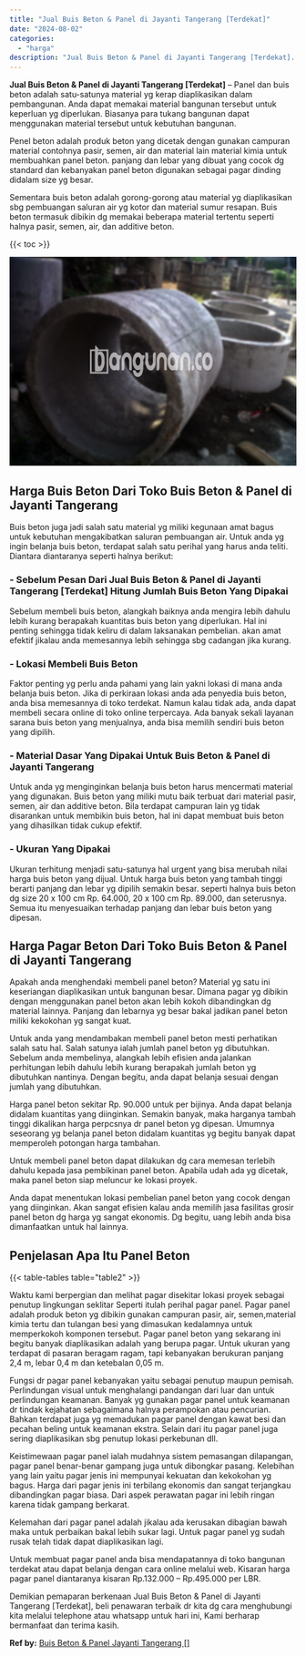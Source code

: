 ```yaml
---
title: "Jual Buis Beton & Panel di Jayanti Tangerang [Terdekat]"
date: "2024-08-02"
categories: 
  - "harga"
description: "Jual Buis Beton & Panel di Jayanti Tangerang [Terdekat]. Demikian pemaparan berkenaan Jual Buis Beton & Panel di Jayanti Tangerang [Terdekat], beli penawar..."
---
```


**Jual Buis Beton & Panel di Jayanti Tangerang \[Terdekat\]** – Panel dan buis beton adalah satu-satunya material yg kerap diaplikasikan dalam pembangunan. Anda dapat memakai material bangunan tersebut untuk keperluan yg diperlukan. Biasanya para tukang bangunan dapat menggunakan material tersebut untuk kebutuhan bangunan.

Penel beton adalah produk beton yang dicetak dengan gunakan campuran material contohnya pasir, semen, air dan material lain material kimia untuk membuahkan panel beton. panjang dan lebar yang dibuat yang cocok dg standard dan kebanyakan panel beton digunakan sebagai pagar dinding didalam size yg besar.

Sementara buis beton adalah gorong-gorong atau material yg diaplikasikan sbg pembuangan saluran air yg kotor dan material sumur resapan. Buis beton termasuk dibikin dg memakai beberapa material tertentu seperti halnya pasir, semen, air, dan additive beton.

{{< toc >}}

![Jual Buis Beton & Panel di Jayanti Tangerang [Terdekat]](/images/jual-panel-buis-beton-murah-32.png)

## Harga Buis Beton Dari Toko Buis Beton & Panel di Jayanti Tangerang

Buis beton juga jadi salah satu material yg miliki kegunaan amat bagus untuk kebutuhan mengakibatkan saluran pembuangan air. Untuk anda yg ingin belanja buis beton, terdapat salah satu perihal yang harus anda teliti. Diantara diantaranya seperti halnya berikut:

### \- Sebelum Pesan Dari Jual Buis Beton & Panel di Jayanti Tangerang \[Terdekat\] Hitung Jumlah Buis Beton Yang Dipakai

Sebelum membeli buis beton, alangkah baiknya anda mengira lebih dahulu lebih kurang berapakah kuantitas buis beton yang diperlukan. Hal ini penting sehingga tidak keliru di dalam laksanakan pembelian. akan amat efektif jikalau anda memesannya lebih sehingga sbg cadangan jika kurang.

### \- Lokasi Membeli Buis Beton

Faktor penting yg perlu anda pahami yang lain yakni lokasi di mana anda belanja buis beton. Jika di perkiraan lokasi anda ada penyedia buis beton, anda bisa memesannya di toko terdekat. Namun kalau tidak ada, anda dapat membeli secara online di toko online terpercaya. Ada banyak sekali layanan sarana buis beton yang menjualnya, anda bisa memilih sendiri buis beton yang dipilih.

### \- Material Dasar Yang Dipakai Untuk Buis Beton & Panel di Jayanti Tangerang

Untuk anda yg menginginkan belanja buis beton harus mencermati material yang digunakan. Buis beton yang miliki mutu baik terbuat dari material pasir, semen, air dan additive beton. Bila terdapat campuran lain yg tidak disarankan untuk membikin buis beton, hal ini dapat membuat buis beton yang dihasilkan tidak cukup efektif.

### \- Ukuran Yang Dipakai

Ukuran terhitung menjadi satu-satunya hal urgent yang bisa merubah nilai harga buis beton yang dijual. Untuk harga buis beton yang tambah tinggi berarti panjang dan lebar yg dipilih semakin besar. seperti halnya buis beton dg size 20 x 100 cm Rp. 64.000, 20 x 100 cm Rp. 89.000, dan seterusnya. Semua itu menyesuaikan terhadap panjang dan lebar buis beton yang dipesan.

## Harga Pagar Beton Dari Toko Buis Beton & Panel di Jayanti Tangerang

Apakah anda menghendaki membeli panel beton? Material yg satu ini keseriangan diaplikasikan untuk bangunan besar. Dimana pagar yg dibikin dengan menggunakan panel beton akan lebih kokoh dibandingkan dg material lainnya. Panjang dan lebarnya yg besar bakal jadikan panel beton miliki kekokohan yg sangat kuat.

Untuk anda yang mendambakan membeli panel beton mesti perhatikan salah satu hal. Salah satunya ialah jumlah panel beton yg dibutuhkan. Sebelum anda membelinya, alangkah lebih efisien anda jalankan perhitungan lebih dahulu lebih kurang berapakah jumlah beton yg dibutuhkan nantinya. Dengan begitu, anda dapat belanja sesuai dengan jumlah yang dibutuhkan.

Harga panel beton sekitar Rp. 90.000 untuk per bijinya. Anda dapat belanja didalam kuantitas yang diinginkan. Semakin banyak, maka harganya tambah tinggi dikalikan harga perpcsnya dr panel beton yg dipesan. Umumnya seseorang yg belanja panel beton didalam kuantitas yg begitu banyak dapat memperoleh potongan harga tambahan.

Untuk membeli panel beton dapat dilakukan dg cara memesan terlebih dahulu kepada jasa pembikinan panel beton. Apabila udah ada yg dicetak, maka panel beton siap meluncur ke lokasi proyek.

Anda dapat menentukan lokasi pembelian panel beton yang cocok dengan yang diinginkan. Akan sangat efisien kalau anda memilih jasa fasilitas grosir panel beton dg harga yg sangat ekonomis. Dg begitu, uang lebih anda bisa dimanfaatkan untuk hal lainnya.

## Penjelasan Apa Itu Panel Beton

{{< table-tables table="table2" >}}

Waktu kami berpergian dan melihat pagar disekitar lokasi proyek sebagai penutup lingkungan seklitar Seperti itulah perihal pagar panel. Pagar panel adalah produk beton yg dibikin gunakan campuran pasir, air, semen,material kimia tertu dan tulangan besi yang dimasukan kedalamnya untuk memperkokoh komponen tersebut. Pagar panel beton yang sekarang ini begitu banyak diaplikasikan adalah yang berupa pagar. Untuk ukuran yang terdapat di pasaran beragam ragam, tapi kebanyakan berukuran panjang 2,4 m, lebar 0,4 m dan ketebalan 0,05 m.

Fungsi dr pagar panel kebanyakan yaitu sebagai penutup maupun pemisah. Perlindungan visual untuk menghalangi pandangan dari luar dan untuk perlindungan keamanan. Banyak yg gunakan pagar panel untuk keamanan dr tindak kejahatan sebagaimana halnya perampokan atau pencurian. Bahkan terdapat juga yg memadukan pagar panel dengan kawat besi dan pecahan beling untuk keamanan ekstra. Selain dari itu pagar panel juga sering diaplikasikan sbg penutup lokasi perkebunan dll.

Keistimewaan pagar panel ialah mudahnya sistem pemasangan dilapangan, pagar panel benar-benar gampang juga untuk dibongkar pasang. Kelebihan yang lain yaitu pagar jenis ini mempunyai kekuatan dan kekokohan yg bagus. Harga dari pagar jenis ini terbilang ekonomis dan sangat terjangkau dibandingkan pagar biasa. Dari aspek perawatan pagar ini lebih ringan karena tidak gampang berkarat.

Kelemahan dari pagar panel adalah jikalau ada kerusakan dibagian bawah maka untuk perbaikan bakal lebih sukar lagi. Untuk pagar panel yg sudah rusak telah tidak dapat diaplikasikan lagi.

Untuk membuat pagar panel anda bisa mendapatannya di toko bangunan terdekat atau dapat belanja dengan cara online melalui web. Kisaran harga pagar panel diantaranya kisaran Rp.132.000 – Rp.495.000 per LBR.

Demikian pemaparan berkenaan Jual Buis Beton & Panel di Jayanti Tangerang \[Terdekat\], beli penawaran terbaik dr kita dg cara menghubungi kita melalui telephone atau whatsapp untuk hari ini, Kami berharap bermanfaat dan terima kasih.

**Ref by:** [Buis Beton & Panel Jayanti Tangerang []](https://id.wikipedia.org/wiki/Buis)
